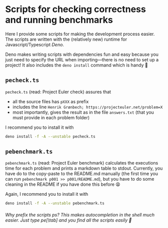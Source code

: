 #  Scripts for checking correctness and running benchmarks

Here I provide some scripts for making the development process easier. The scripts are written with the (relatively new) runtime for Javascript/Typescript *Deno*. 

Deno makes writing scripts with dependencies fun and easy because you just need to specify the URL when importing—there is no need to set up a project! It also includes the `deno install` command which is handy 🤘

## `pecheck.ts`

`pecheck.ts` (read: Project Euler check) assures that
- all the source files has `pXXX` as prefix
- includes the line `Henrik Grønbech; https://projecteuler.net/problem=X`
- most importantly, gives the result as in the file `answers.txt` (that you must provide in each problem folder)

I recommend you to install it with
```bash
deno install -f -A --unstable pecheck.ts
```

## `pebenchmark.ts`

`pebenchmark.ts` (read: Project Euler benchmark) calculates the executions time for each problem and prints a markdown table to stdout. Currently, you have do to the copy-paste to the README.md manually (the first time you can run `pebenchmark p001 >> p001/README.md`), but you have to do some cleaning in the README if you have done this before 😩


Again, I recommend you to install it with
```bash
deno install -f -A --unstable pebenchmark.ts
```

###### Why prefix the scripts ps? This makes autocompletion in the shell much easier. Just type pe[\tab] and you find all the scripts easily 🎉
